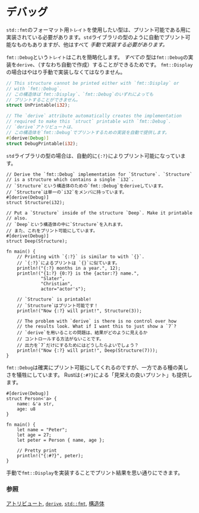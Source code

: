 <!--
# Debug
-->
# デバッグ

<!--
All types which want to use `std::fmt` formatting `traits` require an
implementation to be printable. Automatic implementations are only provided
for types such as in the `std` library. All others *must* be manually
implemented somehow.
-->
`std::fmt`のフォーマット用`トレイト`を使用したい型は、プリント可能である用に実装されている必要があります。`std`ライブラリの型のように自動でプリント可能なものもありますが、他はすべて *手動で実装する必要があります。*

<!--
The `fmt::Debug` `trait` makes this very straightforward. *All* types can
`derive` (automatically create) the `fmt::Debug` implementation. This is
not true for `fmt::Display` which must be manually implemented.
-->
`fmt::Debug`という`トレイト`はこれを簡略化します。 *すべての* 型は`fmt::Debug`の実装を`derive`、（すなわち自動で作成）することができるためです。
`fmt::Display`の場合はやはり手動で実装しなくてはなりません。

```rust
// This structure cannot be printed either with `fmt::Display` or
// with `fmt::Debug`.
// この構造体は`fmt::Display`、`fmt::Debug`のいずれによっても
// プリントすることができません。
struct UnPrintable(i32);

// The `derive` attribute automatically creates the implementation
// required to make this `struct` printable with `fmt::Debug`.
// `derive`アトリビュートは、
// この構造体を`fmt::Debug`でプリントするための実装を自動で提供します。
#[derive(Debug)]
struct DebugPrintable(i32);
```

<!--
All `std` library types automatically are printable with `{:?}` too:
-->
`std`ライブラリの型の場合は、自動的に`{:?}`によりプリント可能になっています。

```rust,editable
// Derive the `fmt::Debug` implementation for `Structure`. `Structure`
// is a structure which contains a single `i32`.
// `Structure`という構造体のための`fmt::Debug`をderiveしています。
// `Structure`は単一の`i32`をメンバに持っています。
#[derive(Debug)]
struct Structure(i32);

// Put a `Structure` inside of the structure `Deep`. Make it printable
// also.
// `Deep`という構造体の中に`Structure`を入れます。
// また、これをプリント可能にしています。
#[derive(Debug)]
struct Deep(Structure);

fn main() {
    // Printing with `{:?}` is similar to with `{}`.
    // `{:?}`によるプリントは `{}`に似ています。
    println!("{:?} months in a year.", 12);
    println!("{1:?} {0:?} is the {actor:?} name.",
             "Slater",
             "Christian",
             actor="actor's");

    // `Structure` is printable!
    // `Structure`はプリント可能です！
    println!("Now {:?} will print!", Structure(3));
    
    // The problem with `derive` is there is no control over how
    // the results look. What if I want this to just show a `7`?
    // `derive`を用いることの問題は、結果がどのように見えるか
    // コントロールする方法がないことです。
    // 出力を`7`だけにするためにはどうしたらよいでしょう？
    println!("Now {:?} will print!", Deep(Structure(7)));
}
```

<!--
So `fmt::Debug` definitely makes this printable but sacrifices some
elegance. Rust also provides "pretty printing" with `{:#?}`.
-->
`fmt::Debug`は確実にプリント可能にしてくれるのですが、一方である種の美しさを犠牲にしています。
Rustは`{:#?}`による「見栄えの良いプリント」も提供します。

```rust,editable
#[derive(Debug)]
struct Person<'a> {
    name: &'a str,
    age: u8
}

fn main() {
    let name = "Peter";
    let age = 27;
    let peter = Person { name, age };

    // Pretty print
    println!("{:#?}", peter);
}
```

<!--
One can manually implement `fmt::Display` to control the display.
-->
手動で`fmt::Display`を実装することでプリント結果を思い通りにできます。

<!--
### See also:
-->
### 参照

<!--
[attributes][attributes], [`derive`][derive], [`std::fmt`][fmt],
and [`struct`][structs]
-->
[アトリビュート][attributes], [`derive`][derive], [`std::fmt`][fmt],
[構造体][structs]

[attributes]: https://doc.rust-lang.org/reference/attributes.html
[derive]: ../../trait/derive.md
[fmt]: https://doc.rust-lang.org/std/fmt/
[structs]: ../../custom_types/structs.md

